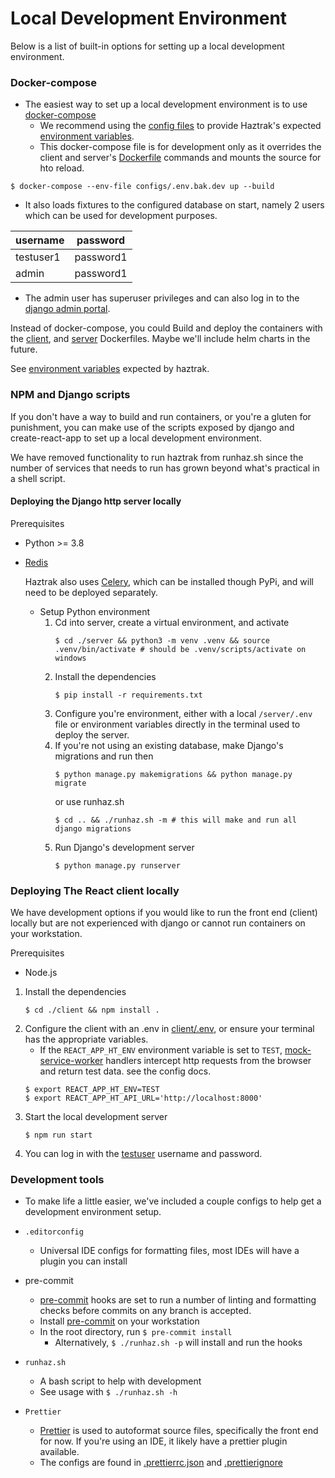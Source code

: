 # Local Development Environment

Below is a list of built-in options for setting up a
local development environment.

### Docker-compose

- The easiest way to set up a local development environment is to
  use [docker-compose](https://docs.docker.com/compose/gettingstarted/)
    - We recommend using the [config files](/configs) to provide Haztrak's
      expected [environment variables](haztrak_book/src/Setup/configuration.md).
    - This docker-compose file is for development only as it overrides the client and
      server's [Dockerfile]() commands and mounts the source for hto reload.

```shell
$ docker-compose --env-file configs/.env.bak.dev up --build
```

- It also loads fixtures to the configured database on start, namely 2 users which can
  be used for development purposes.

| username  | password  |
|-----------|-----------|
| testuser1 | password1 |
| admin     | password1 |

- The admin user has superuser privileges and can also log in to
  the [django admin portal](https://docs.djangoproject.com/en/4.1/ref/contrib/admin/).

Instead of docker-compose, you could Build and deploy the containers with
the [client](/Dockerfile), and [server](/Dockerfile) Dockerfiles.
Maybe we'll include helm charts in the future.

See [environment variables](/docs/haztrak_book/src/Setup/configuration.md) expected by
haztrak.

### NPM and Django scripts

If you don't have a way to build and run containers, or you're a gluten for punishment,
you can make use of the scripts exposed by django and create-react-app to set up a local
development environment.

We have removed functionality to run haztrak from runhaz.sh since the number of services
that needs to run has grown beyond what's practical in a shell script.

#### Deploying the Django http server locally

Prerequisites

- Python >= 3.8
- [Redis](https://redis.io/)

  Haztrak also uses [Celery](https://github.com/celery/celery), which can be installed
  though PyPi,
  and will need to be deployed separately.

    - Setup Python environment
        1. Cd into server, create a virtual environment, and activate
            ```shell
            $ cd ./server && python3 -m venv .venv && source .venv/bin/activate # should be .venv/scripts/activate on windows
            ```
        2. Install the dependencies
            ```shell
            $ pip install -r requirements.txt
            ```
        3. Configure you're environment, either with a local `/server/.env` file or
           environment
           variables directly in the terminal used to deploy the server.
        4. If you're not using an existing database, make Django's migrations and run
           then
            ```shell
            $ python manage.py makemigrations && python manage.py migrate
            ```
           or use runhaz.sh
            ```shell
            $ cd .. && ./runhaz.sh -m # this will make and run all django migrations
            ```
        5. Run Django's development server
            ```shell
            $ python manage.py runserver
            ```

### Deploying The React client locally

We have development options if you would like to run the front end (client) locally
but are not experienced with django or cannot run containers on your workstation.

Prerequisites

- Node.js

1. Install the dependencies
    ```shell
    $ cd ./client && npm install .
    ```
2. Configure the client with an .env
   in [client/.env](/docs/haztrak_book/src/Setup/configuration.md), or
   ensure your
   terminal has the appropriate variables.
    - If the `REACT_APP_HT_ENV` environment variable is set
      to `TEST`, [mock-service-worker](https://mswjs.io/) handlers
      intercept http requests from the browser and return test data. see the config
      docs.
    ```shell
    $ export REACT_APP_HT_ENV=TEST
    $ export REACT_APP_HT_API_URL='http://localhost:8000'
    ```
3. Start the local development server
    ```shell
    $ npm run start
    ```
4. You can log in with the [testuser]() username and password.

### Development tools

* To make life a little easier, we've included a couple configs to help get a
  development environment setup.
* `.editorconfig`
    * Universal IDE configs for formatting files, most IDEs will have a plugin you can
      install

* pre-commit
    * [pre-commit](https://pre-commit.com/) hooks are set to run a number
      of linting and formatting checks before commits on any branch is
      accepted.
    * Install [pre-commit](https://pre-commit.com/) on your workstation
    * In the root directory, run `$ pre-commit install`
        * Alternatively, `$ ./runhaz.sh -p` will install and run the hooks

* `runhaz.sh`
    * A bash script to help with development
    * See usage with `$ ./runhaz.sh -h`

* `Prettier`
    * [Prettier](https://prettier.io/) is used to autoformat source files, specifically
      the
      front end for now. If you're using an IDE, it likely have a prettier plugin
      available.
    * The configs are found in [.prettierrc.json](/.prettierrc.json)
      and [.prettierignore](/.prettierignore)
